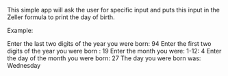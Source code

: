  This simple app will ask the user for specific input and puts this input in the Zeller formula
 to print the day of birth.
 
 Example:
 
Enter the last two digits of the year you were born: 
94
Enter the first two digits of the year you were born : 19
Enter the month you were: 1-12: 4
Enter the day of the month you were born: 27
The day you were born was: Wednesday

